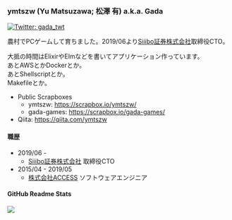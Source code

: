 ### ymtszw (Yu Matsuzawa; 松澤 有) a.k.a. Gada

[![Twitter: gada\_twt](https://img.shields.io/twitter/follow/gada\_twt.svg?style=social)](https://twitter.com/gada\_twt)

農村でPCゲームして育ちました。2019/06より[Siiibo証券株式会社](https://github.com/siiibo)取締役CTO。

大抵の時間はElixirやElmなどを書いてアプリケーション作っています。  
あとAWSとかDockerとか。  
あとShellscriptとか。  
Makefileとか。

- Public Scrapboxes
  - ymtszw: https://scrapbox.io/ymtszw/
  - gada-games: https://scrapbox.io/gada-games/
- Qiita: https://qiita.com/ymtszw

#### 職歴

- 2019/06 -
  - [Siiibo証券株式会社](https://github.com/siiibo) 取締役CTO
- 2015/04 - 2019/05
  - [株式会社ACCESS](https://github.com/access-company) ソフトウェアエンジニア

#### GitHub Readme Stats

![](https://github-readme-stats.vercel.app/api?username=ymtszw&show_icons=true&theme=onedark)
